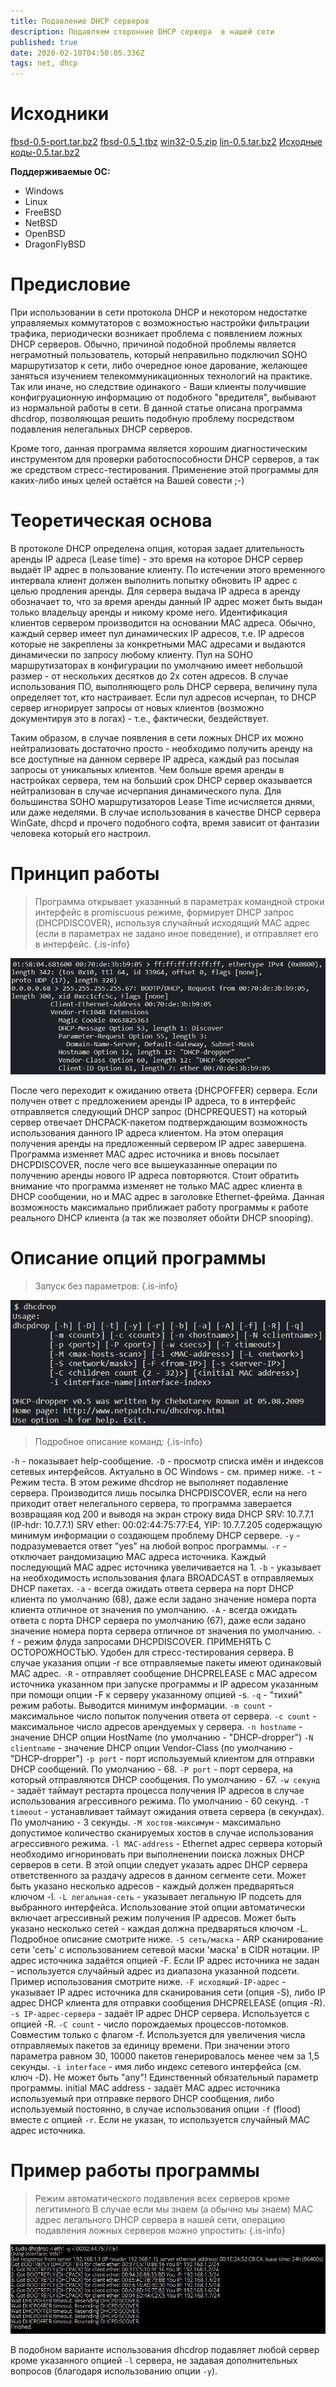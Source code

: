 ```yaml
---
title: Подавление DHCP серверов
description: Подавляем сторонние DHCP сервера  в нашей сети
published: true
date: 2020-02-10T04:50:05.336Z
tags: net, dhcp
---
```


# Исходники
[fbsd-0.5-port.tar.bz2](/подавление-dhcp/dhcdrop-fbsd-0.5-port.tar.bz2)
[fbsd-0.5_1.tbz](/подавление-dhcp/dhcdrop-fbsd-0.5_1.tbz)
[win32-0.5.zip](/подавление-dhcp/dhcdrop-win32-0.5.zip)
[lin-0.5.tar.bz2](/подавление-dhcp/dhcdrop-lin-0.5.tar.bz2)
[Исходные коды-0.5.tar.bz2](/подавление-dhcp/dhcdrop-0.5.tar.bz2)

**Поддерживаемые ОС:**
- Windows
- Linux
- FreeBSD
- NetBSD
- OpenBSD
- DragonFlyBSD

# Предисловие


При использовании в сети протокола DHCP и некотором недостатке управляемых коммутаторов с возможностью настройки фильтрации трафика, периодически возникает проблема с появлением ложных DHCP серверов. Обычно, причиной подобной проблемы является неграмотный пользователь, который неправильно подключил SOHO маршрутизатор к сети, либо очередное юное дарование, желающее заняться изучением телекоммуникационных технологий на практике. Так или иначе, но следствие одинакого - Ваши клиенты получившие конфигруационную информацию от подобного "вредителя", выбывают из нормальной работы в сети. В данной статье описана программа dhcdrop, позволяющая решить подобную проблему посредством подавления нелегальных DHCP серверов.

Кроме того, данная программа является хорошим диагностическим инструментом для проверки работоспособности DHCP серверов, а так же средством стресс-тестирования. Применение этой программы для каких-либо иных целей остаётся на Вашей совести ;-)

# Теоретическая основа


В протоколе DHCP определена опция, которая задает длительность аренды IP адреса (Lease time) - это время на которое DHCP сервер выдаёт IP адрес в пользование клиенту. По истечении этого временного интервала клиент должен выполнить попытку обновить IP адрес с целью продления аренды. Для сервера выдача IP адреса в аренду обозначает то, что за время аренды данный IP адрес может быть выдан только владельцу аренды и никому кроме него. Идентификация клиентов сервером производится на основании MAC адреса. Обычно, каждый сервер имеет пул динамических IP адресов, т.е. IP адресов которые не закреплены за конкретными MAC адресами и выдаются динамически по запросу любому клиенту. Пул на SOHO маршрутизаторах в конфигурации по умолчанию имеет небольшой размер - от нескольких десятков до 2х сотен адресов. В случае использования ПО, выполняющего роль DHCP сервера, величину пула определяет тот, кто настраивает. Если пул адресов исчерпан, то DHCP сервер игнорирует запросы от новых клиентов (возможно документируя это в логах) - т.е., фактически, бездействует.

Таким образом, в случае появления в сети ложных DHCP их можно нейтрализовать достаточно просто - необходимо получить аренду на все доступные на данном сервере IP адреса, каждый раз посылая запросы от уникальных клиентов. Чем больше время аренды в настройках сервера, тем на больший срок DHCP сервер оказывается нейтрализован в случае исчерпания динамического пула. Для большинства SOHO маршрутизаторов Lease Time исчисляется днями, или даже неделями. В случае использования в качестве DHCP сервера WinGate, dhcpd и прочего подобного софта, время зависит от фантазии человека который его настроил.

# Принцип работы

> Программа открывает указанный в параметрах командной строки интерфейс в promiscuous режиме, формирует DHCP запрос (DHCPDISCOVER), используя случайный исходящий MAC адрес (если в параметрах не задано иное поведение), и отправляет его в интерфейс.
{.is-info}


![снимок.jpg](/подавление-dhcp/снимок.jpg)

После чего переходит к ожиданию ответа (DHCPOFFER) сервера. Если получен ответ с предложением аренды IP адреса, то в интерфейс отправляется следующий DHCP запрос (DHCPREQUEST) на который сервер отвечает DHCPACK-пакетом подтверждающим возможность использования данного IP адреса клиентом. На этом операция получения аренды на предложенный сервером IP адрес завершена. Программа изменяет MAC адрес источника и вновь посылает DHCPDISCOVER, после чего все вышеуказанные операции по получению аренды нового IP адреса повторяются. Стоит обратить внимание что программа изменяет не только MAC адрес клиента в DHCP сообщении, но и MAC адрес в заголовке Ethernet-фрейма. Данная возможность максимально приближает работу программы к работе реального DHCP клиента (а так же позволяет обойти DHCP snooping).

# Описание опций программы

> Запуск без параметров:
{.is-info}

![снимок2.jpg](/подавление-dhcp/снимок2.jpg)

> Подробное описание команд:
{.is-info}


`-h` - показывает help-сообщение.
`-D` - просмотр списка имён и индексов сетевых интерфейсов. Актуально в ОС Windows - см. пример ниже.
`-t` - Режим теста. В этом режиме dhcdrop не выполняет подавление сервера. Производится лишь посылка DHCPDISCOVER, если на него приходит ответ нелегального сервера, то программа заверается возвращаяя код 200 и выводя на экран строку вида DHCP SRV: 10.7.7.1 (IP-hdr: 10.7.7.1) SRV ether: 00:02:44:75:77:E4, YIP: 10.7.7.205 содержащую минимум информации о создающем проблему DHCP сервере.
`-y` - подразумевается ответ "yes" на любой вопрос программы.
`-r` - отключает рандомизацию MAC адреса источника. Каждый последующий MAC адрес источника увеличивается на 1.
`-b` - указывает на необходимость использования флага BROADCAST в отправляемых DHCP пакетах.
`-a` - всегда ожидать ответа сервера на порт DHCP клиента по умолчанию (68), даже если задано значение номера порта клиента отличное от значения по умолчанию.
`-A` - всегда ожидать ответа с порта DHCP сервера по умолчанию (67), даже если задано значение номера порта сервера отличное от значения по умолчанию.
`-f` - режим флуда запросами DHCPDISCOVER. ПРИМЕНЯТЬ С ОСТОРОЖНОСТЬЮ. Удобен для стресс-тестирования сервера. В случае указания опции -r все отправляемые пакеты имеют одинаковый MAC адрес.
`-R` - отправляет сообщение DHCPRELEASE с MAC адресом источника указанном при запуске программы и IP адресом указанным при помощи опции -F к серверу указанному опцией -s.
`-q` - "тихий" режим работы. Выводится минимум информации.
`-m count` - максимальное число попыток получения ответа от сервера.
`-c count` - максимальное число адресов арендуемых у сервера.
`-n hostname` - значение DHCP опции HostName (по умолчанию - "DHCP-dropper")
`-N clientname` - значение DHCP опции Vendor-Class (по умолчанию - "DHCP-dropper")
`-p port` - порт используемый клиентом для отправки DHCP сообщений. По умолчанию - 68.
`-P port` - порт сервера, на который отправляются DHCP сообщения. По умолчанию - 67.
`-w секунд` - задаёт таймаут рестарта процесса получения IP адресов в случае использования агрессивного режима. По умолчанию - 60 секунд.
`-T timeout` - устанавливает таймаут ожидания ответа сервера (в секундах). По умолчанию - 3 секунды.
`-M хостов-максимум` - максимально допустимое количество сканируемых хостов в случае использования агрессивного режима.
`-l MAC-address` - Ethernet адрес сервера который необходимо игнориновать при выполненении поиска ложных DHCP серверов в сети. В этой опции следует указать адрес DHCP сервера ответственного за раздачу адресов в данном сегменте сети. Может быть указано несколько адресов - каждый должен предваряться ключом -l.
`-L легальная-сеть` - указывает легальную IP подсеть для выбранного интерфейса. Использование этой опции автоматически включает агрессивный режим получения IP адресов. Может быть указано несколько сетей - каждая должна предваряться ключом -L. Подробное описание смотрите ниже.
`-S сеть/маска` - ARP сканирование сети 'сеть' с использованием сетевой маски 'маска' в CIDR нотации. IP адрес источника задаётся опцией -F. Если IP адрес источника не задан - используется случайный адрес из диапазона указанной подсети. Пример использования смотрите ниже.
`-F исходящий-IP-адрес` - указывает IP адрес источника для сканирования сети (опция -S), либо IP адрес DHCP клиента для отправки сообщения DHCPRELEASE (опция -R).
`-s IP-адрес-сервера` - задаёт IP адрес DHCP сервера. Используется с опцией -R.
`-C count` - число порождаемых процессов-потомков. Совместим только с флагом -f. Используется для увеличения числа отправляемых пакетов за единицу времени. При значении этого параметра равном 30, 10000 пакетов генерировалось менее чем за 1,5 секунды.
`-i interface` - имя либо индекс сетевого интерфейса (см. ключ -D). Не может быть "any"! Единственный обязательный параметр программы.
initial MAC address - задаёт MAC адрес источника используемый при отправке первого DHCP сообщения, либо используемый постоянно, в случае использования опции `-f` (flood) вместе с опцией `-r`. Если не указан, то используется случайный MAC адрес источника.

# Пример работы программы
> Режим автоматического подавления всех серверов кроме легитимного
> В случае если мы знаем (а обычно мы знаем) MAC адрес легального DHCP сервера в нашей сети, операцию подавления ложных серверов можно упростить:
{.is-info}

![снимок3.jpg](/подавление-dhcp/снимок3.jpg)

В подобном варианте использования dhcdrop подавляет любой сервер кроме указанного опцией `-l` сервера, не задавая дополнительных вопросов (благодаря использованию опции `-y`).


